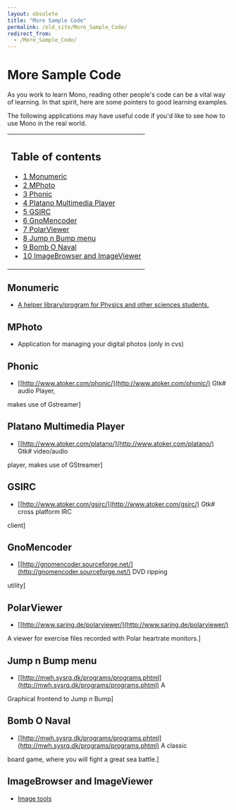 ```yaml
---
layout: obsolete
title: "More Sample Code"
permalink: /old_site/More_Sample_Code/
redirect_from:
  - /More_Sample_Code/
---
```


More Sample Code
================

As you work to learn Mono, reading other people's code can be a vital way of learning. In that spirit, here are some pointers to good learning examples.

The following applications may have useful code if you'd like to see how to use Mono in the real world.

<table>
<col width="100%" />
<tbody>
<tr class="odd">
<td align="left"><h2>Table of contents</h2>
<ul>
<li><a href="#Monumeric">1 Monumeric</a></li>
<li><a href="#MPhoto">2 MPhoto</a></li>
<li><a href="#Phonic">3 Phonic</a></li>
<li><a href="#Platano_Multimedia_Player">4 Platano Multimedia Player</a></li>
<li><a href="#GSIRC">5 GSIRC</a></li>
<li><a href="#GnoMencoder">6 GnoMencoder</a></li>
<li><a href="#PolarViewer">7 PolarViewer</a></li>
<li><a href="#Jump_n_Bump_menu">8 Jump n Bump menu</a></li>
<li><a href="#Bomb_O_Naval">9 Bomb O Naval</a></li>
<li><a href="#ImageBrowser_and_ImageViewer">10 ImageBrowser and ImageViewer</a></li>
</ul></td>
</tr>
</tbody>
</table>

Monumeric
---------

-   [A helper library/program for Physics and other sciences students.](http://monoevo.sourceforge.net/monumeric)

MPhoto
------

-   Application for managing your digital photos (only in cvs)

Phonic
------

-   [[http://www.atoker.com/phonic/](http://www.atoker.com/phonic/) Gtk\# audio Player,

makes use of Gstreamer]

Platano Multimedia Player
-------------------------

-   [[http://www.atoker.com/platano/](http://www.atoker.com/platano/) Gtk\# video/audio

player, makes use of GStreamer]

GSIRC
-----

-   [[http://www.atoker.com/gsirc/](http://www.atoker.com/gsirc/) Gtk\# cross platform IRC

client]

GnoMencoder
-----------

-   [[http://gnomencoder.sourceforge.net/](http://gnomencoder.sourceforge.net/) DVD ripping

utility]

PolarViewer
-----------

-   [[http://www.saring.de/polarviewer/](http://www.saring.de/polarviewer/)

A viewer for exercise files recorded with Polar heartrate monitors.]

Jump n Bump menu
----------------

-   [[http://mwh.sysrq.dk/programs/programs.phtml](http://mwh.sysrq.dk/programs/programs.phtml) A

Graphical frontend to Jump n Bump]

Bomb O Naval
------------

-   [[http://mwh.sysrq.dk/programs/programs.phtml](http://mwh.sysrq.dk/programs/programs.phtml) A classic

board game, where you will fight a great sea battle.]

ImageBrowser and ImageViewer
----------------------------

-   [Image tools](http://primates.ximian.com/~duncan/Mono)


